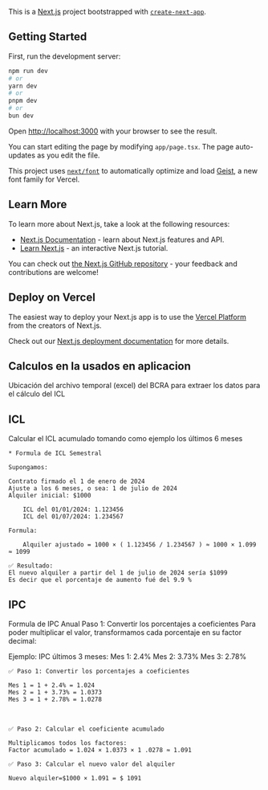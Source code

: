 This is a [Next.js](https://nextjs.org) project bootstrapped with [`create-next-app`](https://nextjs.org/docs/app/api-reference/cli/create-next-app).

## Getting Started

First, run the development server:

```bash
npm run dev
# or
yarn dev
# or
pnpm dev
# or
bun dev
```

Open [http://localhost:3000](http://localhost:3000) with your browser to see the result.

You can start editing the page by modifying `app/page.tsx`. The page auto-updates as you edit the file.

This project uses [`next/font`](https://nextjs.org/docs/app/building-your-application/optimizing/fonts) to automatically optimize and load [Geist](https://vercel.com/font), a new font family for Vercel.

## Learn More

To learn more about Next.js, take a look at the following resources:

- [Next.js Documentation](https://nextjs.org/docs) - learn about Next.js features and API.
- [Learn Next.js](https://nextjs.org/learn) - an interactive Next.js tutorial.

You can check out [the Next.js GitHub repository](https://github.com/vercel/next.js) - your feedback and contributions are welcome!

## Deploy on Vercel

The easiest way to deploy your Next.js app is to use the [Vercel Platform](https://vercel.com/new?utm_medium=default-template&filter=next.js&utm_source=create-next-app&utm_campaign=create-next-app-readme) from the creators of Next.js.

Check out our [Next.js deployment documentation](https://nextjs.org/docs/app/building-your-application/deploying) for more details.


## Calculos en la usados en aplicacion
Ubicación del archivo temporal (excel) del BCRA para extraer los datos 
para el cálculo del ICL
## ICL
Calcular el ICL acumulado tomando como ejemplo los últimos 6 meses

    * Formula de ICL Semestral
    
    Supongamos:

    Contrato firmado el 1 de enero de 2024
    Ajuste a los 6 meses, o sea: 1 de julio de 2024
    Alquiler inicial: $1000

        ICL del 01/01/2024: 1.123456
        ICL del 01/07/2024: 1.234567

    Formula:

        Alquiler ajustado = 1000 × ( 1.123456 / 1.234567 ) ≈ 1000 × 1.099 ≈ 1099

    ✅ Resultado:
    El nuevo alquiler a partir del 1 de julio de 2024 sería $1099 
    Es decir que el porcentaje de aumento fué del 9.9 %           

## IPC

Formula de IPC Anual
Paso 1: Convertir los porcentajes a coeficientes
Para poder multiplicar el valor, transformamos cada porcentaje en su factor decimal:

Ejemplo:
IPC últimos 3 meses:
    Mes 1: 2.4%
    Mes 2: 3.73%
    Mes 3: 2.78%

    ✅ Paso 1: Convertir los porcentajes a coeficientes

    Mes 1 = 1 + 2.4% = 1.024
    Mes 2 = 1 + 3.73% = 1.0373
    Mes 3 = 1 + 2.78% = 1.0278
​
    
    ✅ Paso 2: Calcular el coeficiente acumulado
    
    Multiplicamos todos los factores:
    Factor acumulado = 1.024 × 1.0373 × 1 .0278 ≈ 1.091

    ✅ Paso 3: Calcular el nuevo valor del alquiler
    
    Nuevo alquiler=$1000 × 1.091 = $ 1091

